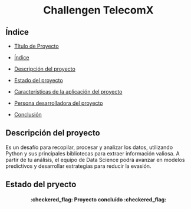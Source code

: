 <h1 align = "center"> Challengen TelecomX </h1>

<h2>Índice</h2>

* [Título de Proyecto](#Título-de-Proyecto)

* [Índice](#Índice)

* [Descripción del proyecto](#descripción-del-proyecto)

* [Estado del proyecto](#Estado-del-proyecto)

* [Características de la aplicación del proyecto](#Características-de-la-aplicación-del-proyecto)

* [Persona desarrolladora del proyecto](#Persona-desarrolladora-del-proyecto)

* [Conclusión](#Conclusión)

<h2>Descripción del proyecto</h2>

Es un desafío para recopilar, procesar y analizar los datos, utilizando Python y sus principales bibliotecas para extraer información valiosa. A partir de tu análisis, el equipo de Data Science podrá avanzar en modelos predictivos y desarrollar estrategias para reducir la evasión.

<h2>Estado del pryecto</h2>

<h4 align="center">
:checkered_flag: Proyecto concluído :checkered_flag:
</h4>
